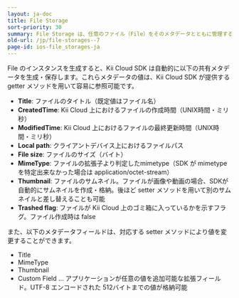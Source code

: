 ```yaml
---
layout: ja-doc
title: File Storage
sort-priority: 30
summary: File Storage は、任意のファイル（File）をそのメタデータとともに管理する機能を提供します。ファイルのアップロードやダウンロード、ゴミ箱への移動と復元、さらには URL による公開など、多くの機能を容易に利用可能です。
old-url: /jp/file-storages--7
page-id: ios-file_storages-ja
---
```

File のインスタンスを生成すると、Kii Cloud SDK は自動的に以下の共有メタデータを生成・保存します。これらメタデータの値は、Kii Cloud SDK が提供する getter メソッドを用いて容易に参照可能です。

* **Title**: ファイルのタイトル（既定値はファイル名）
* **CreatedTime**: Kii Cloud 上におけるファイルの作成時間（UNIX時間・ミリ秒）
* **ModifiedTime**: Kii Cloud 上におけるファイルの最終更新時間（UNIX時間・ミリ秒）
* **Local path**: クライアントデバイス上におけるファイルパス
* **File size**: ファイルのサイズ（バイト）
* **MimeType**: ファイルの拡張子より判定したmimetype（SDK が mimetype を特定出来なかった場合は application/octet-stream）
* **Thumbnail**: ファイルのサムネイル。ファイルが画像や動画の場合、SDKが自動的にサムネイルを作成・格納。後ほど setter メソッドを用いて別のサムネイルと差し替えることも可能
* **Trashed flag**: ファイルが Kii Cloud 上のゴミ箱に入っているかを示すフラグ。ファイル作成時は false

また、以下のメタデータフィールドは、対応する setter メソッドにより値を変更することができます。

* Title
* MimeType
* Thumbnail
* Custom Field ... アプリケーションが任意の値を追加可能な拡張フィールド。UTF-8 エンコードされた 512バイトまでの値が格納可能
